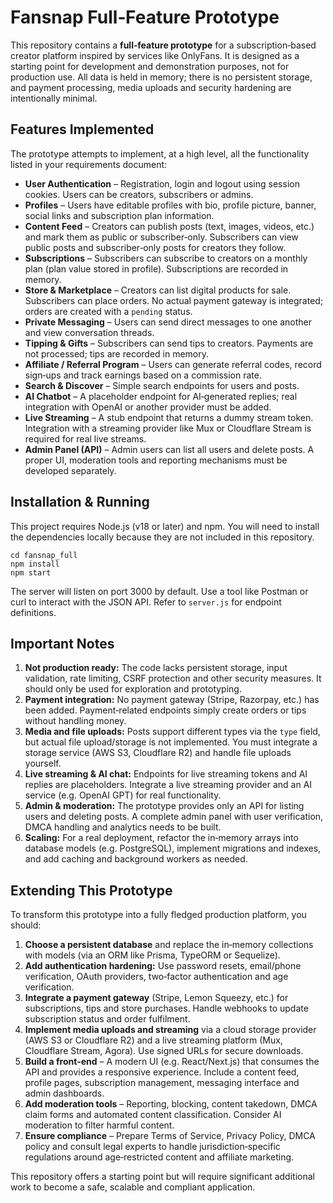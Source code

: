 # Fansnap Full‑Feature Prototype

This repository contains a **full‑feature prototype** for a subscription‑based creator platform inspired by services like OnlyFans.  It is designed as a starting point for development and demonstration purposes, not for production use.  All data is held in memory; there is no persistent storage, and payment processing, media uploads and security hardening are intentionally minimal.

## Features Implemented

The prototype attempts to implement, at a high level, all the functionality listed in your requirements document:

* **User Authentication** – Registration, login and logout using session cookies.  Users can be creators, subscribers or admins.
* **Profiles** – Users have editable profiles with bio, profile picture, banner, social links and subscription plan information.
* **Content Feed** – Creators can publish posts (text, images, videos, etc.) and mark them as public or subscriber‑only.  Subscribers can view public posts and subscriber‑only posts for creators they follow.
* **Subscriptions** – Subscribers can subscribe to creators on a monthly plan (plan value stored in profile).  Subscriptions are recorded in memory.
* **Store & Marketplace** – Creators can list digital products for sale.  Subscribers can place orders.  No actual payment gateway is integrated; orders are created with a `pending` status.
* **Private Messaging** – Users can send direct messages to one another and view conversation threads.
* **Tipping & Gifts** – Subscribers can send tips to creators.  Payments are not processed; tips are recorded in memory.
* **Affiliate / Referral Program** – Users can generate referral codes, record sign‑ups and track earnings based on a commission rate.
* **Search & Discover** – Simple search endpoints for users and posts.
* **AI Chatbot** – A placeholder endpoint for AI‑generated replies; real integration with OpenAI or another provider must be added.
* **Live Streaming** – A stub endpoint that returns a dummy stream token.  Integration with a streaming provider like Mux or Cloudflare Stream is required for real live streams.
* **Admin Panel (API)** – Admin users can list all users and delete posts.  A proper UI, moderation tools and reporting mechanisms must be developed separately.

## Installation & Running

This project requires Node.js (v18 or later) and npm.  You will need to install the dependencies locally because they are not included in this repository.

```
cd fansnap_full
npm install
npm start
```

The server will listen on port 3000 by default.  Use a tool like Postman or curl to interact with the JSON API.  Refer to `server.js` for endpoint definitions.

## Important Notes

1. **Not production ready:** The code lacks persistent storage, input validation, rate limiting, CSRF protection and other security measures.  It should only be used for exploration and prototyping.
2. **Payment integration:** No payment gateway (Stripe, Razorpay, etc.) has been added.  Payment‑related endpoints simply create orders or tips without handling money.
3. **Media and file uploads:** Posts support different types via the `type` field, but actual file upload/storage is not implemented.  You must integrate a storage service (AWS S3, Cloudflare R2) and handle file uploads yourself.
4. **Live streaming & AI chat:** Endpoints for live streaming tokens and AI replies are placeholders.  Integrate a live streaming provider and an AI service (e.g. OpenAI GPT) for real functionality.
5. **Admin & moderation:** The prototype provides only an API for listing users and deleting posts.  A complete admin panel with user verification, DMCA handling and analytics needs to be built.
6. **Scaling:** For a real deployment, refactor the in‑memory arrays into database models (e.g. PostgreSQL), implement migrations and indexes, and add caching and background workers as needed.

## Extending This Prototype

To transform this prototype into a fully fledged production platform, you should:

1. **Choose a persistent database** and replace the in‑memory collections with models (via an ORM like Prisma, TypeORM or Sequelize).
2. **Add authentication hardening:** Use password resets, email/phone verification, OAuth providers, two‑factor authentication and age verification.
3. **Integrate a payment gateway** (Stripe, Lemon Squeezy, etc.) for subscriptions, tips and store purchases.  Handle webhooks to update subscription status and order fulfilment.
4. **Implement media uploads and streaming** via a cloud storage provider (AWS S3 or Cloudflare R2) and a live streaming platform (Mux, Cloudflare Stream, Agora).  Use signed URLs for secure downloads.
5. **Build a front‑end** – A modern UI (e.g. React/Next.js) that consumes the API and provides a responsive experience.  Include a content feed, profile pages, subscription management, messaging interface and admin dashboards.
6. **Add moderation tools** – Reporting, blocking, content takedown, DMCA claim forms and automated content classification.  Consider AI moderation to filter harmful content.
7. **Ensure compliance** – Prepare Terms of Service, Privacy Policy, DMCA policy and consult legal experts to handle jurisdiction‑specific regulations around age‑restricted content and affiliate marketing.

This repository offers a starting point but will require significant additional work to become a safe, scalable and compliant application.